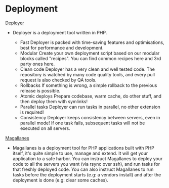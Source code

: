 # Deployment #

[Deployer](http://deployer.org/)

 * Deployer is a deployment tool written in PHP.

    * Fast Deployer is packed with time-saving features and optimisations, best for performance and development.
    * Modular Create your own deployment script based on our modular blocks called "recipes". You can find common recipes here and 3rd party ones here.
    * Clean code Deployer has a very clean and well tested code. The repository is watched by many code quality tools, and every pull request is also checked by QA tools.
    * Rollbacks If something is wrong, a simple rollback to the previous release is possible.
    * Atomic deploys Prepare codebase, warm cache, do other stuff, and then deploy them with symlinks!
    * Parallel tasks Deployer can run tasks in parallel, no other extension is required!
    * Consistency Deployer keeps consistency between servers, even in parallel mode! If one task fails, subsequent tasks will not be executed on all servers.

[Magallanes](http://magephp.com/)

 * Magallanes is a deployment tool for PHP applications built with PHP itself, it's quite simple to use, manage and extend. It will get your application to a safe harbor. You can instruct Magallanes to deploy your code to all the servers you want (via rsync over ssh), and run tasks for that freshly deployed code. You can also instruct Magallanes to run tasks before the deployment starts (e.g: a vendors install) and after the deployment is done (e.g: clear some caches).


